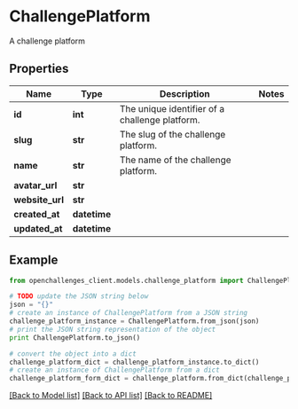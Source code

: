 # ChallengePlatform

A challenge platform

## Properties

| Name            | Type         | Description                                    | Notes |
| --------------- | ------------ | ---------------------------------------------- | ----- |
| **id**          | **int**      | The unique identifier of a challenge platform. |
| **slug**        | **str**      | The slug of the challenge platform.            |
| **name**        | **str**      | The name of the challenge platform.            |
| **avatar_url**  | **str**      |                                                |
| **website_url** | **str**      |                                                |
| **created_at**  | **datetime** |                                                |
| **updated_at**  | **datetime** |                                                |

## Example

```python
from openchallenges_client.models.challenge_platform import ChallengePlatform

# TODO update the JSON string below
json = "{}"
# create an instance of ChallengePlatform from a JSON string
challenge_platform_instance = ChallengePlatform.from_json(json)
# print the JSON string representation of the object
print ChallengePlatform.to_json()

# convert the object into a dict
challenge_platform_dict = challenge_platform_instance.to_dict()
# create an instance of ChallengePlatform from a dict
challenge_platform_form_dict = challenge_platform.from_dict(challenge_platform_dict)
```

[[Back to Model list]](../README.md#documentation-for-models) [[Back to API list]](../README.md#documentation-for-api-endpoints) [[Back to README]](../README.md)
